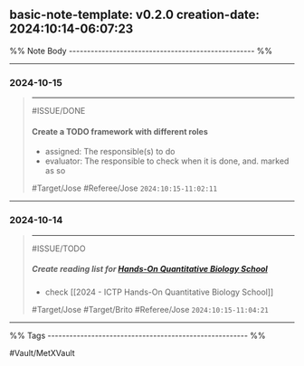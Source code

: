 basic-note-template: v0.2.0
creation-date: 2024:10:14-06:07:23
---

%% Note Body --------------------------------------------------- %%


***
### 2024-10-15

> ***
> #ISSUE/DONE
> 
> #### Create a TODO framework with different roles
> - assigned: The responsible(s) to do
> - evaluator: The responsible to check when it is done, and. marked as so
> 
> #Target/Jose #Referee/Jose
> `2024:10:15-11:02:11`

___
### 2024-10-14

> ***
> #ISSUE/TODO
> 
> ##### Create reading list for [Hands-On Quantitative Biology School](https://indico.ictp.it/event/10517)
> - check [[2024 - ICTP Hands-On Quantitative Biology School]]
> 
> #Target/Jose #Target/Brito #Referee/Jose
> `2024:10:15-11:04:21`






___
%% Tags ------------------------------------------------------- %%

#Vault/MetXVault 
